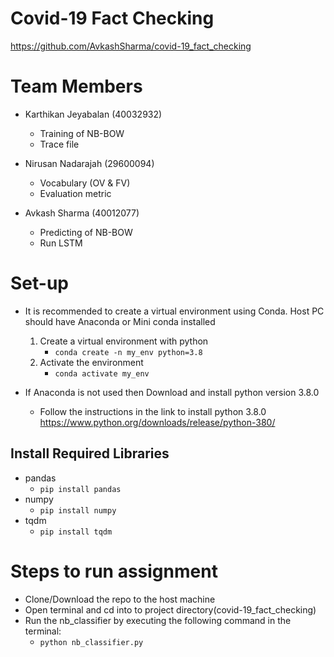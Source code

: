 # Covid-19 Fact Checking
https://github.com/AvkashSharma/covid-19_fact_checking

# Team Members
- Karthikan Jeyabalan (40032932)
  - Training of NB-BOW
  - Trace file

- Nirusan Nadarajah (29600094)
  - Vocabulary (OV & FV)
  - Evaluation metric

- Avkash Sharma (40012077)
  - Predicting of NB-BOW
  - Run LSTM

# Set-up 
- It is recommended to create a virtual environment using Conda. Host PC should have Anaconda or Mini conda installed
  1) Create a virtual environment with python 
      - ```conda create -n my_env python=3.8 ```
  2) Activate the environment
      - ```conda activate my_env```
      
- If Anaconda is not used then Download and install python version 3.8.0
  - Follow the instructions in the link to install python 3.8.0 https://www.python.org/downloads/release/python-380/
  
## Install Required Libraries
- pandas 
  - ```pip install pandas```
- numpy 
  - ```pip install numpy```
- tqdm 
  - ```pip install tqdm```
 
 
# Steps to run assignment
- Clone/Download the repo to the host machine
- Open terminal and cd into to project directory(covid-19_fact_checking)
- Run the nb_classifier by executing the following command in the terminal: 
  - ```python nb_classifier.py```
